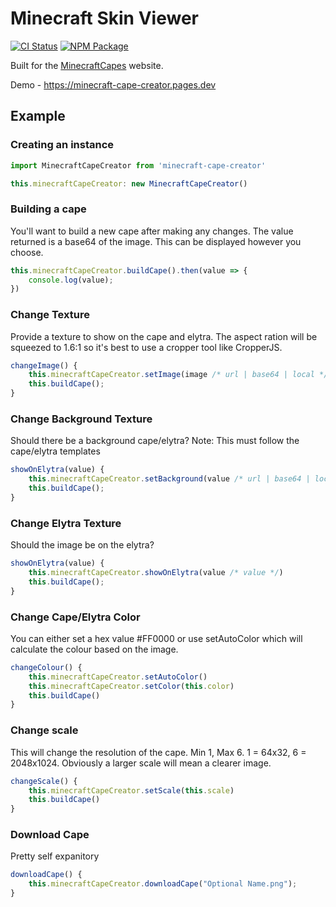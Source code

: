 # Minecraft Skin Viewer
[![CI Status](https://img.shields.io/github/actions/workflow/status/MinecraftCapes/minecraft-cape-creator/build.yml?branch=main&label=deploy&logo=github&style=flat-square)](https://github.com/MinecraftCapes/minecraft-cape-creator/actions?query=workflow:deploy)
[![NPM Package](https://img.shields.io/npm/v/minecraft-cape-creator.svg?style=flat-square)](https://www.npmjs.com/package/minecraft-cape-creator)

Built for the [MinecraftCapes](https://minecraftcapes.net) website.

Demo - https://minecraft-cape-creator.pages.dev

## Example
### Creating an instance
```js
import MinecraftCapeCreator from 'minecraft-cape-creator'

this.minecraftCapeCreator: new MinecraftCapeCreator()
```

### Building a cape
You'll want to build a new cape after making any changes. The value returned is a base64 of the image. This can be displayed however you choose.
```js
this.minecraftCapeCreator.buildCape().then(value => {
    console.log(value);
})
```
### Change Texture
Provide a texture to show on the cape and elytra. The aspect ration will be squeezed to 1.6:1 so it's best to use a cropper tool like CropperJS.
```js
changeImage() {
    this.minecraftCapeCreator.setImage(image /* url | base64 | local */)
    this.buildCape();
}
```

### Change Background Texture
Should there be a background cape/elytra?
Note: This must follow the cape/elytra templates
```js
showOnElytra(value) {
    this.minecraftCapeCreator.setBackground(value /* url | base64 | local */)
    this.buildCape();
}
```

### Change Elytra Texture
Should the image be on the elytra?
```js
showOnElytra(value) {
    this.minecraftCapeCreator.showOnElytra(value /* value */)
    this.buildCape();
}
```

### Change Cape/Elytra Color
You can either set a hex value #FF0000 or use setAutoColor which will calculate the colour based on the image.
```js
changeColour() {
    this.minecraftCapeCreator.setAutoColor()
    this.minecraftCapeCreator.setColor(this.color)
    this.buildCape()
}
```
### Change scale
This will change the resolution of the cape. Min 1, Max 6. 1 = 64x32, 6 = 2048x1024. Obviously a larger scale will mean a clearer image.
```js
changeScale() {
    this.minecraftCapeCreator.setScale(this.scale)
    this.buildCape()
}
```
### Download Cape
Pretty self expanitory
```js
downloadCape() {
    this.minecraftCapeCreator.downloadCape("Optional Name.png");
}
```